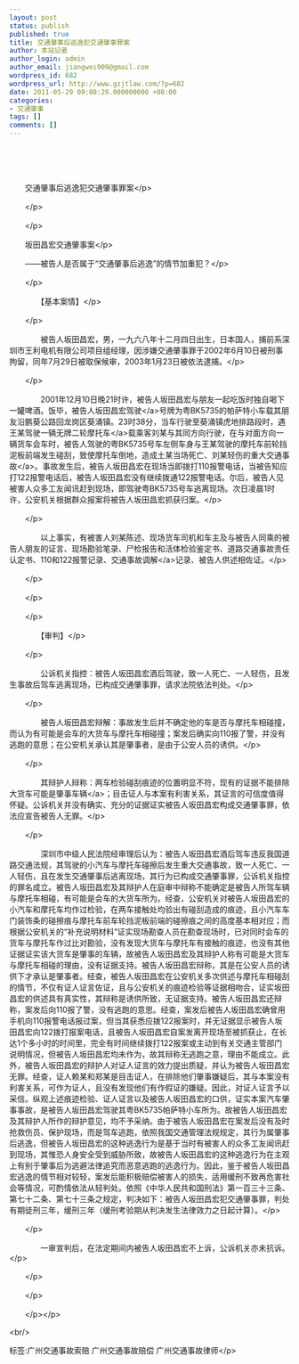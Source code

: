 ```yaml
---
layout: post
status: publish
published: true
title: 交通肇事后逃逸犯交通肇事罪案
author: 本站记者
author_login: admin
author_email: jiangwei909@gmail.com
wordpress_id: 682
wordpress_url: http://www.gzjtlaw.com/?p=682
date: 2011-05-29 09:08:29.000000000 +08:00
categories:
- 交通肇事
tags: []
comments: []
---
```

<p><br><p>　　<p>　　交通肇事后逃逸犯交通肇事罪案<&#47;p> <p>　　<&#47;p> <p>　　<&#47;p> <p>　　坂田昌宏交通肇事案<&#47;p> <p>　　&mdash;&mdash;被告人是否属于&ldquo;交通肇事后逃逸&rdquo;的情节加重犯？<&#47;p> <p>　　<&#47;p> <p>　　　　【基本案情】<&#47;p> <p>　　<&#47;p> <p>　　　　被告人坂田昌宏，男，一九六八年十二月四日出生，日本国人，捕前系深圳市王利电机有限公司项目组经理，因涉嫌交通肇事罪于2002年6月10日被刑事拘留，同年7月29日被取保候审，2003年1月23日被依法逮捕。<&#47;p> <p>　　<&#47;p> <p>　　　　2001年12月10日晚21时许，被告人坂田昌宏与朋友一起吃饭时独自喝下一罐啤酒。饭毕，被告人坂田昌宏<a>驾驶<&#47;a>号牌为粤BK5735的帕萨特小车载其朋友沿鹏葵公路回龙岗区葵涌镇。23时38分，当车行驶至葵涌镇虎地排路段时，遇王某驾驶一辆无牌二轮<a>摩托车<&#47;a>载乘客刘某与其同方向行驶，在与对面方向一辆货车会车时，被告人驾驶的粤BK5735号车左侧车身与王某驾驶的摩托车前轮挡泥板前端发生碰刮，致使摩托车倒地，造成土某当场死亡、刘某轻伤的重大<a>交通事故<&#47;a>。事故发生后，被告人坂田昌宏在现场当即拨打110报警电话，当被告知应打122报警电话后，被告人坂田昌宏没有继续拨通122报警电话。尔后，被告人见被害人众多工友闻讯赶到现场，即驾驶粤BK5735号车逃离现场。次日凌晨1时许，公安机关根据群众报案将被告人坂田昌宏抓获归案。<&#47;p> <p>　　<&#47;p> <p>　　　　以上事实，有被害人刘某陈述、现场货车司机和车主及与被告人同乘的被告人朋友的证言、现场勘验笔录、尸检报告和活体检验鉴定书、道路交通事故责任认定书、110和122报警记录、<a>交通事故调解<&#47;a>记录、被告人供述相佐证。<&#47;p> <p>　　<&#47;p> <p>　　<&#47;p> <p>　　<&#47;p> <p>　　　　【审判】<&#47;p> <p>　　<&#47;p> <p>　　　　公诉机关指控：被告人坂田昌宏酒后驾驶，致一人死亡、一人轻伤，且发生事故后驾车逃离现场，已构成交通肇事罪，请求法院依法判处。<&#47;p> <p>　　<&#47;p> <p>　　　　被告人坂田昌宏辩解：事故发生后并不确定他的车是否与摩托车相碰撞，而认为有可能是会车的大货车与摩托车相碰撞；案发后确实向110报了警，并没有逃跑的意思；在公安机关承认其是肇事者，是由于公安人员的诱供。<&#47;p> <p>　　<&#47;p> <p>　　　　其辩护人辩称：两车检验碰刮痕迹的位置明显不符，现有的证据不能排除大货车可能是肇事<a>车辆<&#47;a>；目击证人与本案有利害关系，其证言的可信度值得怀疑。公诉机关并没有确实、充分的证据证实被告人坂田昌宏构成交通肇事罪，依法应宣告被告人无罪。<&#47;p> <p>　　<&#47;p> <p>　　　　深圳市中级人民法院经审理后认为：被告人坂田昌宏酒后驾车违反我国道路交通法规，其驾驶的小汽车与摩托车碰擦后发生重大交通事故，致一人死亡、一人轻伤，且在发生交通肇事后逃离现场，其行为已构成交通肇事罪，公诉机关指控的罪名成立。被告人坂田昌宏及其辩护人在庭审中辩称不能确定是被告人所驾车辆与摩托车相碰，有可能是会车的大货车所为。经查，公安机关对被告人坂田昌宏的小汽车和摩托车均作过检验，在两车接触处均验出有碰刮造成的痕迹，且小汽车车门装饰条的碰擦痕与摩托车前车轮挡泥板前端的碰擦痕之间的高度基本相对应；而根据公安机关的&ldquo;补充说明材料&rdquo;证实现场勘查人员在勘查现场时，已对同时会车的货车与摩托车作过比对勘验，没有发现大货车与摩托车有接触的痕迹，也没有其他证据证实该大货车是肇事的车辆，故被告人坂田昌宏及其辩护人称有可能是大货车与摩托车相碰的理由，没有证据支持。被告人坂田昌宏辩称，其是在公安人员的诱供下才承认是肇事者。经查，被告人坂田昌宏在公安机关多次供述与摩托车相碰刮的情节，不仅有证人证言佐证，且与公安机关的痕迹检验等证据相吻合，证实坂田昌宏的供述具有真实性，其辩称是诱供所致，无证据支持。被告人坂田昌宏还辩称，案发后向110报了警，没有逃跑的意思。经查，案发后被告人坂田昌宏确曾用手机向110报警电话报过案，但当其获悉应拨122报案时，并无证据显示被告人坂田昌宏向122拨打报案电话，且被告人坂田昌宏自案发离开现场至被抓获止，在长达1个多小时的时间里，完全有时间继续拨打122报案或主动到有关交通主管部门说明情况，但被告人坂田昌宏均未作为，故其辩称无逃跑之意，理由不能成立。此外，被告人坂田昌宏的辩护人对证人证言的效力提出质疑，并认为被告人坂田昌宏无罪。经查，证人赖某和郑某是目击证人，在排除他们肇事嫌疑后，其与本案没有利害关系，可作为证人，且没有发现他们有作假证的嫌疑。因此，对证人证言予以采信。纵观上述痕迹检验、证人证言以及被告人坂田昌宏的口供，证实本案汽车肇事事故，是被告人坂田昌宏驾驶其粤BK5735帕萨特小车所为。故被告人坂田昌宏及其辩护人所作的辩护意见，均不予采纳。由于被告人坂田昌宏在案发后没有及时抢救伤员、保护现场，而是驾车逃跑，依照我国交通管理法规规定，其行为属肇事后逃逸，但被告人坂田昌宏的这种逃逸行为是基于当时有被害人的众多工友闻讯赶到现场，其惟恐人身安全受到威胁所致，故被告人坂田昌宏的这种逃逸行为在主观上有别于肇事后为逃避法律追究而恶意逃跑的逃逸行为。因此，鉴于被告人坂田昌宏逃逸的情节相对较轻，案发后能积极赔偿被害人的损失，适用缓刑不致再危害社会等情况，可酌情依法从轻判处。依照《中华人民共和国刑法》第一百三十三条、第七十二条、第七十三条之规定，判决如下：被告人坂田昌宏犯交通肇事罪，判处有期徒刑三年，缓刑三年（缓刑考验期从判决发生法律效力之日起计算）。<&#47;p> <p>　　<&#47;p> <p>　　　　一审宣判后，在法定期间内被告人坂田昌宏不上诉，公诉机关亦未抗诉。<&#47;p> <p>　　<&#47;p> <p>　　<&#47;p> <p>　　<&#47;p><&#47;p><br&#47;><p>标签:广州交通事故索赔 广州交通事故赔偿 广州交通事故律师<&#47;p>
